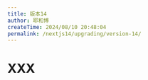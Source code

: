 ```yaml
---
title: 版本14
author: 耶和博
createTime: 2024/08/10 20:48:04
permalink: /nextjs14/upgrading/version-14/
---
```


# XXX